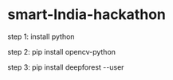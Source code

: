 # smart-India-hackathon


step 1: install python  

step 2: pip install opencv-python  

step 3: pip install deepforest --user
